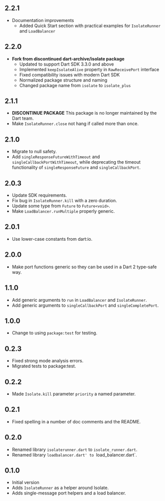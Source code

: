 ## 2.2.1

* Documentation improvements
  - Added Quick Start section with practical examples for `IsolateRunner` and `LoadBalancer`

## 2.2.0

* **Fork from discontinued dart-archive/isolate package**
  - Updated to support Dart SDK 3.3.0 and above
  - Implemented `keepIsolateAlive` property in `RawReceivePort` interface
  - Fixed compatibility issues with modern Dart SDK
  - Normalized package structure and naming
  - Changed package name from `isolate` to `isolate_plus`

## 2.1.1

* **DISCONTINUE PACKAGE**
  This package is no longer maintained by the Dart team.
* Make `IsolateRunner.close` not hang if called more than once.

## 2.1.0

* Migrate to null safety.
* Add `singleResponseFutureWithTimeout` and `singleCallbackPortWithTimeout`,
  while deprecating the timeout functionality of
  `singleResponseFuture` and `singleCallbackPort`.

## 2.0.3

* Update SDK requirements.
* Fix bug in `IsolateRunner.kill` with a zero duration.
* Update some type from `Future` to `Future<void>`.
* Make `LoadBalancer.runMultiple` properly generic.

## 2.0.1

* Use lower-case constants from dart:io.

## 2.0.0

* Make port functions generic so they can be used in a Dart 2 type-safe way.

## 1.1.0

* Add generic arguments to `run` in `LoadBalancer` and `IsolateRunner`.
* Add generic arguments to `singleCallbackPort` and `singleCompletePort`.

## 1.0.0

* Change to using `package:test` for testing.

## 0.2.3

* Fixed strong mode analysis errors.
* Migrated tests to package:test.

## 0.2.2

* Made `Isolate.kill` parameter `priority` a named parameter.

## 0.2.1

* Fixed spelling in a number of doc comments and the README.

## 0.2.0

* Renamed library `isolaterunner.dart` to `isolate_runner.dart`.
* Renamed library `loadbalancer.dart' to `load_balancer.dart`.

## 0.1.0

* Initial version
* Adds `IsolateRunner` as a helper around Isolate.
* Adds single-message port helpers and a load balancer.
